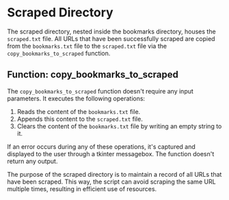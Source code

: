 # Scraped Directory

The scraped directory, nested inside the bookmarks directory, houses the `scraped.txt` file. All URLs that have been successfully scraped are copied from the `bookmarks.txt` file to the `scraped.txt` file via the `copy_bookmarks_to_scraped` function. 

## Function: copy_bookmarks_to_scraped

The `copy_bookmarks_to_scraped` function doesn't require any input parameters. It executes the following operations:

1. Reads the content of the `bookmarks.txt` file.
2. Appends this content to the `scraped.txt` file.
3. Clears the content of the `bookmarks.txt` file by writing an empty string to it.

If an error occurs during any of these operations, it's captured and displayed to the user through a tkinter messagebox. The function doesn't return any output.

The purpose of the scraped directory is to maintain a record of all URLs that have been scraped. This way, the script can avoid scraping the same URL multiple times, resulting in efficient use of resources.